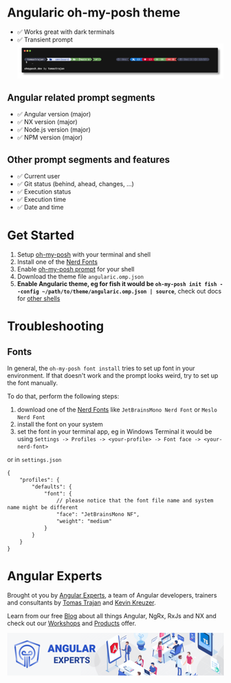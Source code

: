 # Angularic oh-my-posh theme

* ✅ Works great with dark terminals
* ✅ Transient prompt
![Angularic oh-my-posh-theme](angularic.png)

## Angular related prompt segments
* ✅ Angular version (major)
* ✅ NX version (major)
* ✅ Node.js version (major)
* ✅ NPM version (major)

## Other prompt segments and features
* ✅ Current user
* ✅ Git status (behind, ahead, changes, ...)
* ✅ Execution status
* ✅ Execution time
* ✅ Date and time

# Get Started

1. Setup [oh-my-posh](https://ohmyposh.dev/docs/installation/linux) with your terminal and shell
2. Install one of the [Nerd Fonts](https://ohmyposh.dev/docs/installation/fonts)
3. Enable [oh-my-posh prompt](https://ohmyposh.dev/docs/installation/prompt) for your shell
4. Download the theme file `angularic.omp.json`
5. **Enable Angularic theme, eg for fish it would be  `oh-my-posh init fish --config ~/path/to/theme/angularic.omp.json | source`**, check out docs for [other shells](https://github.com/angular-experts-io/terminal/blob/master/oh-my-posh/themes/angularic.omp.json)

# Troubleshooting

## Fonts
In general, the `oh-my-posh font install` tries to set up font in your environment.
If that doesn't work and the prompt looks weird, try to set up the font manually.

To do that, perform the following steps:
1. download one of the [Nerd Fonts](https://www.nerdfonts.com/font-downloads) like `JetBrainsMono Nerd Font` or `Meslo Nerd Font`
2. install the font on your system
3. set the font in your terminal app, eg in Windows Terminal it would be using `Settings -> Profiles -> <your-profile> -> Font face -> <your-nerd-font>`

or in `settings.json`

```json5
{
    "profiles": {
        "defaults": {
            "font": {
                // please notice that the font file name and system name might be different
                "face": "JetBrainsMono NF", 
                "weight": "medium"
            }
        }
    }
}
```


# Angular Experts

Brought ot you by [Angular Experts](https://angularexperts.io), a team of Angular developers, trainers and consultants by 
[Tomas Trajan](https://twitter.com/tomastrajan) and [Kevin Kreuzer](https://twitter.com/kreuzercode).

Learn from our free [Blog](https://angularexperts.io/blog) about all things Angular, NgRx, RxJs and NX 
and check out our [Workshops](https://angularexperts.io/workshops) and [Products](https://angularexperts.io/products) offer.

![Angular Experts Consulting](https://github.com/angular-experts-io/terminal/raw/master/angular-experts-banner.png)
